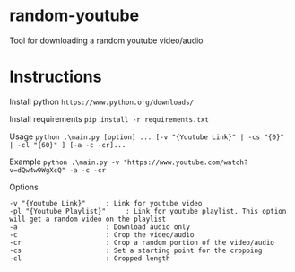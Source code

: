 # random-youtube
Tool for downloading a random youtube video/audio

# Instructions
Install python
`https://www.python.org/downloads/`

Install requirements
`pip install -r requirements.txt`

Usage
`python .\main.py [option] ... [-v "{Youtube Link}" | -cs "{0}" | -cl "{60}" ] [-a -c -cr]...`

Example
`python .\main.py -v "https://www.youtube.com/watch?v=dQw4w9WgXcQ" -a -c -cr`

Options 
```
-v "{Youtube Link}"     : Link for youtube video
-pl "{Youtube Playlist}"     : Link for youtube playlist. This option will get a random video on the playlist
-a                      : Download audio only
-c                      : Crop the video/audio
-cr                     : Crop a random portion of the video/audio
-cs                     : Set a starting point for the cropping
-cl                     : Cropped length
```
